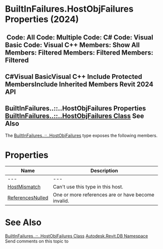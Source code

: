 # BuiltInFailures.HostObjFailures Properties (2024)

﻿
 Code: All Code: Multiple Code: C# Code: Visual Basic Code: Visual C++  Members: Show All Members: Filtered Members: Filtered Members: Filtered   
---  
C#Visual BasicVisual C++
Include Protected MembersInclude Inherited Members
Revit 2024 API  
---  
BuiltInFailures..::..HostObjFailures Properties  
[BuiltInFailures..::..HostObjFailures Class](e772a146-47dd-2d11-eae4-b84c7577c912.md "BuiltInFailures.HostObjFailures Class") See Also  
---  
The [BuiltInFailures..::..HostObjFailures](e772a146-47dd-2d11-eae4-b84c7577c912.md "BuiltInFailures.HostObjFailures Class") type exposes the following members.
# Properties
| Name | Description |
| --- | --- |
| --- | --- | --- |
| [HostMismatch](659e52bd-7f85-ca60-5891-84b7e077257a.md "HostMismatch Property") | Can't use this type in this host. |
| [ReferencesNulled](8996b597-7f8b-20a1-a8be-419f830b0c5a.md "ReferencesNulled Property") | One or more references are or have become invalid. |

# See Also
[BuiltInFailures..::..HostObjFailures Class](e772a146-47dd-2d11-eae4-b84c7577c912.md "BuiltInFailures.HostObjFailures Class")
[Autodesk.Revit.DB Namespace](87546ba7-461b-c646-cbb1-2cb8f5bff8b2.md "Autodesk.Revit.DB Namespace")
Send comments on this topic to 
